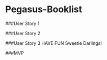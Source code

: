 # Pegasus-Booklist

###User Story 1


###User Story 2


###User Story 3
HAVE FUN Sweetie Darlings!

###MVP

